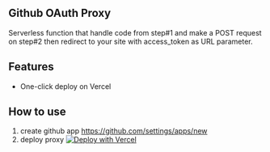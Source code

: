 ## Github OAuth Proxy

Serverless function that handle code from step#1 and make a POST request on step#2 then redirect to your site with access_token as URL parameter.

## Features

- One-click deploy on Vercel

## How to use

1. create github app https://github.com/settings/apps/new
2. deploy proxy [![Deploy with Vercel](https://vercel.com/button)](https://vercel.com/new/clone?repository-url=https://github.com/papazeal/github-auth-proxy&env=CLIENT_ID,CLIENT_SECRET,REDIRECT_URI)
